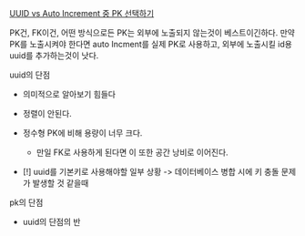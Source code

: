 [UUID vs Auto Increment 중 PK 선택하기](https://stir.tistory.com/294)

PK건, FK이건, 어떤 방식으로든 PK는 외부에 노출되지 않는것이 베스트이긴하다.
만약 PK를 노출시켜야 한다면 auto Incment를 실제 PK로 사용하고, 외부에 노출시킬 id용 uuid를 추가하는것이 낫다.

uuid의 단점
- 의미적으로 알아보기 힘들다
- 정렬이 안된다.
- 정수형 PK에 비해 용량이 너무 크다.
	- 만일 FK로 사용하게 된다면 이 또한 공간 낭비로 이어진다.

- [!] uuid를 기본키로 사용해야할 일부 상황
	-> 데이터베이스 병합 시에 키 충돌 문제가 발생할 것 같을때

pk의 단점
- uuid의 단점의 반